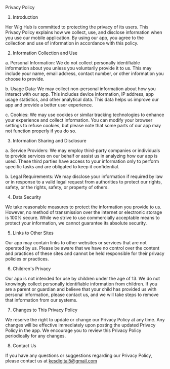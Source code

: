 Privacy Policy



1. Introduction

Her Wig Hub is committed to protecting the privacy of its users. This Privacy Policy explains how we collect, use, and disclose information when you use our mobile application. By using our app, you agree to the collection and use of information in accordance with this policy.

2. Information Collection and Use

a. Personal Information: We do not collect personally identifiable information about you unless you voluntarily provide it to us. This may include your name, email address, contact number, or other information you choose to provide.

b. Usage Data: We may collect non-personal information about how you interact with our app. This includes device information, IP address, app usage statistics, and other analytical data. This data helps us improve our app and provide a better user experience.

c. Cookies: We may use cookies or similar tracking technologies to enhance your experience and collect information. You can modify your browser settings to refuse cookies, but please note that some parts of our app may not function properly if you do so.

3. Information Sharing and Disclosure

a. Service Providers: We may employ third-party companies or individuals to provide services on our behalf or assist us in analyzing how our app is used. These third parties have access to your information only to perform specific tasks and are obligated to keep it confidential.

b. Legal Requirements: We may disclose your information if required by law or in response to a valid legal request from authorities to protect our rights, safety, or the rights, safety, or property of others.

4. Data Security

We take reasonable measures to protect the information you provide to us. However, no method of transmission over the internet or electronic storage is 100% secure. While we strive to use commercially acceptable means to protect your information, we cannot guarantee its absolute security.

5. Links to Other Sites

Our app may contain links to other websites or services that are not operated by us. Please be aware that we have no control over the content and practices of these sites and cannot be held responsible for their privacy policies or practices.

6. Children's Privacy

Our app is not intended for use by children under the age of 13. We do not knowingly collect personally identifiable information from children. If you are a parent or guardian and believe that your child has provided us with personal information, please contact us, and we will take steps to remove that information from our systems.

7. Changes to This Privacy Policy

We reserve the right to update or change our Privacy Policy at any time. Any changes will be effective immediately upon posting the updated Privacy Policy in the app. We encourage you to review this Privacy Policy periodically for any changes.

8. Contact Us

If you have any questions or suggestions regarding our Privacy Policy, please contact us at kesdigital5@gmail.com
